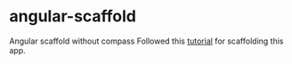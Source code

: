 # angular-scaffold
Angular scaffold without compass
Followed this [tutorial](http://www.toptal.com/angular-js/your-first-angularjs-app-part-2-scaffolding-building-and-testing) for scaffolding this app.
